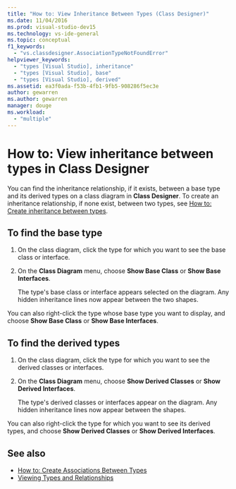 ```yaml
---
title: "How to: View Inheritance Between Types (Class Designer)"
ms.date: 11/04/2016
ms.prod: visual-studio-dev15
ms.technology: vs-ide-general
ms.topic: conceptual
f1_keywords:
  - "vs.classdesigner.AssociationTypeNotFoundError"
helpviewer_keywords:
  - "types [Visual Studio], inheritance"
  - "types [Visual Studio], base"
  - "types [Visual Studio], derived"
ms.assetid: ea3f0ada-f53b-4fb1-9fb5-908286f5ec3e
author: gewarren
ms.author: gewarren
manager: douge
ms.workload:
  - "multiple"
---
```

# How to: View inheritance between types in Class Designer

You can find the inheritance relationship, if it exists, between a base type and its derived types on a class diagram in **Class Designer**. To create an inheritance relationship, if none exist, between two types, see [How to: Create inheritance between types](how-to-create-inheritance-between-types.md).

## To find the base type

1.  On the class diagram, click the type for which you want to see the base class or interface.

2.  On the **Class Diagram** menu, choose **Show Base Class** or **Show Base Interfaces**.

     The type's base class or interface appears selected on the diagram. Any hidden inheritance lines now appear between the two shapes.

You can also right-click the type whose base type you want to display, and choose **Show Base Class** or **Show Base Interfaces**.

## To find the derived types

1.  On the class diagram, click the type for which you want to see the derived classes or interfaces.

2.  On the **Class Diagram** menu, choose **Show Derived Classes** or **Show Derived Interfaces**.

     The type's derived classes or interfaces appear on the diagram. Any hidden inheritance lines now appear between the shapes.

You can also right-click the type for which you want to see its derived types, and choose **Show Derived Classes** or **Show Derived Interfaces**.

## See also

- [How to: Create Associations Between Types](how-to-create-associations-between-types.md)
- [Viewing Types and Relationships](designing-and-viewing-classes-and-types.md)